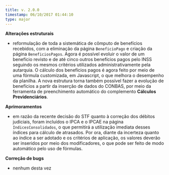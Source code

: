 ```yaml
---
title: v. 2.0.0
timestamp: 06/10/2017 01:44:10
type: major
---
```


**Alterações estruturais**
+ reformulação de toda a sistemática de cômputo de benefícios recebidos, com a eliminação da página `BeneficioPago` e criação da página `BeneficiosPagos`.
  Agora é possível evoluir o valor de um benefício revisto e de até cinco outros benefícios pagos pelo INSS seguindo os mesmos critérios utilizados administrativamente pela autarquia.
  O cálculo dos benefícios pagos é agora feito por meio de uma fórmula customizada, em Javascript, o que melhora o desempenho da planilha.
  A nova estrutura torna também possível fazer a evolução de benefícios a partir da inserção de dados do CONBAS, por meio da ferramenta de preenchimento automático do complemento **Cálculos Previdenciários**.

**Aprimoramentos**
+ em razão da recente decisão do STF quanto à correção dos débitos judiciais, foram incluídos o IPCA e o IPCAE na página `IndicesConsolidados`, o que permitirá a utilização imediata desses índices para cálculo de atrasados.
  Por ora, diante da incerteza quanto ao índice a ser adotado e os critérios de aplicação, os valores deverão ser inseridos por meio dos modificadores, o que pode ser feito de modo automático pelo uso de fórmulas.

**Correção de bugs**
+ nenhum desta vez